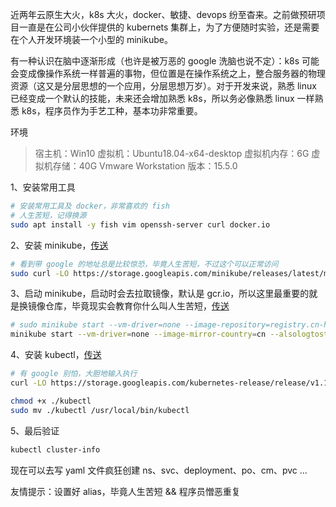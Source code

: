 近两年云原生大火，k8s 大火，docker、敏捷、devops 纷至杳来。之前做预研项目一直是在公司小伙伴提供的 kubernets 集群上，为了方便随时实验，还是需要在个人开发环境装一个小型的 minikube。

有一种认识在脑中逐渐形成（也许是被万恶的 google 洗脑也说不定）：k8s 可能会变成像操作系统一样普遍的事物，但位置是在操作系统之上，整合服务器的物理资源（这又是分层思想的一个应用，分层思想万岁）。对于开发来说，熟悉 linux 已经变成一个默认的技能，未来还会增加熟悉 k8s，所以务必像熟悉 linux 一样熟悉 k8s，程序员作为手艺工种，基本功非常重要。


环境
> 宿主机：Win10
> 虚拟机：Ubuntu18.04-x64-desktop
> 虚拟机内存：6G
> 虚拟机存储：40G
> Vmware Workstation 版本：15.5.0

1、安装常用工具
```bash
# 安装常用工具及 docker，非常喜欢的 fish
# 人生苦短，记得换源
sudo apt install -y fish vim openssh-server curl docker.io
```

2、安装 minikube，[传送](https://minikube.sigs.k8s.io/docs/start/linux/)
```bash
# 看到带 google 的地址总是比较惊恐，毕竟人生苦短，不过这个可以正常访问
sudo curl -LO https://storage.googleapis.com/minikube/releases/latest/minikube-linux-amd64 && sudo install minikube-linux-amd64 /usr/local/bin/minikube
```

3、启动 minikube，启动时会去拉取镜像，默认是 gcr.io，所以这里最重要的就是换镜像仓库，毕竟现实会教育你什么叫人生苦短，[传送](https://github.com/kubernetes/minikube/issues/4224)
```bash
# sudo minikube start --vm-driver=none --image-repository=registry.cn-hangzhou.aliyuncs.com/google_containers --alsologtostderr --v=7
minikube start --vm-driver=none --image-mirror-country=cn --alsologtostderr --v=7
```

4、安装 kubectl，[传送](https://kubernetes.io/docs/tasks/tools/install-kubectl/)
```bash
# 有 google 别怕，大胆地输入执行
curl -LO https://storage.googleapis.com/kubernetes-release/release/v1.17.0/bin/linux/amd64/kubectl

chmod +x ./kubectl
sudo mv ./kubectl /usr/local/bin/kubectl
```

5、最后验证
```bash
kubectl cluster-info
```

现在可以去写 yaml 文件疯狂创建 ns、svc、deployment、po、cm、pvc ...

友情提示：设置好 alias，毕竟人生苦短 && 程序员憎恶重复


